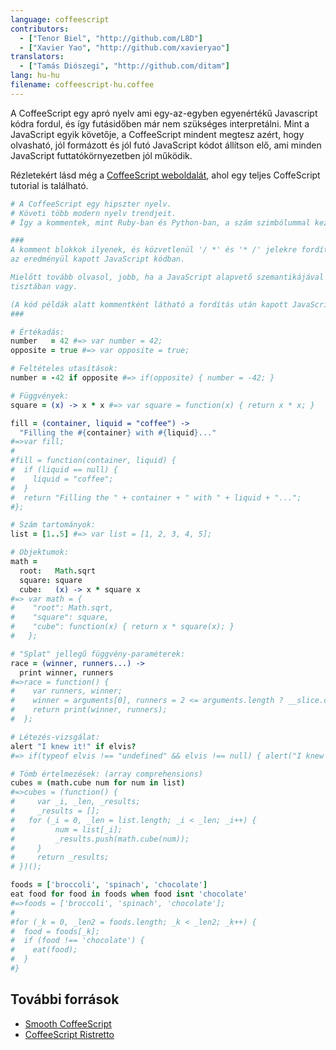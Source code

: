 ```yaml
---
language: coffeescript
contributors:
  - ["Tenor Biel", "http://github.com/L8D"]
  - ["Xavier Yao", "http://github.com/xavieryao"]
translators:
  - ["Tamás Diószegi", "http://github.com/ditam"]
lang: hu-hu
filename: coffeescript-hu.coffee
---
```


A CoffeeScript egy apró nyelv ami egy-az-egyben egyenértékű Javascript kódra fordul, és így futásidőben már nem szükséges interpretálni.
Mint a JavaScript egyik követője, a CoffeeScript mindent megtesz azért, hogy olvasható, jól formázott és jól futó JavaScript kódot állítson elő, ami minden JavaScript futtatókörnyezetben jól működik.

Rézletekért lásd még a [CoffeeScript weboldalát](http://coffeescript.org/), ahol egy teljes CoffeScript tutorial is található.

```coffeescript
# A CoffeeScript egy hipszter nyelv.
# Követi több modern nyelv trendjeit.
# Így a kommentek, mint Ruby-ban és Python-ban, a szám szimbólummal kezdődnek.

###
A komment blokkok ilyenek, és közvetlenül '/ *' és '* /' jelekre fordítódnak
az eredményül kapott JavaScript kódban.

Mielőtt tovább olvasol, jobb, ha a JavaScript alapvető szemantikájával
tisztában vagy.

(A kód példák alatt kommentként látható a fordítás után kapott JavaScript kód.)
###

# Értékadás:
number   = 42 #=> var number = 42;
opposite = true #=> var opposite = true;

# Feltételes utasítások:
number = -42 if opposite #=> if(opposite) { number = -42; }

# Függvények:
square = (x) -> x * x #=> var square = function(x) { return x * x; }

fill = (container, liquid = "coffee") ->
  "Filling the #{container} with #{liquid}..."
#=>var fill;
#
#fill = function(container, liquid) {
#  if (liquid == null) {
#    liquid = "coffee";
#  }
#  return "Filling the " + container + " with " + liquid + "...";
#};

# Szám tartományok:
list = [1..5] #=> var list = [1, 2, 3, 4, 5];

# Objektumok:
math =
  root:   Math.sqrt
  square: square
  cube:   (x) -> x * square x
#=> var math = {
#    "root": Math.sqrt,
#    "square": square,
#    "cube": function(x) { return x * square(x); }
#   };

# "Splat" jellegű függvény-paraméterek:
race = (winner, runners...) ->
  print winner, runners
#=>race = function() {
#    var runners, winner;
#    winner = arguments[0], runners = 2 <= arguments.length ? __slice.call(arguments, 1) : [];
#    return print(winner, runners);
#  };

# Létezés-vizsgálat:
alert "I knew it!" if elvis?
#=> if(typeof elvis !== "undefined" && elvis !== null) { alert("I knew it!"); }

# Tömb értelmezések: (array comprehensions)
cubes = (math.cube num for num in list)
#=>cubes = (function() {
#	  var _i, _len, _results;
#	  _results = [];
# 	for (_i = 0, _len = list.length; _i < _len; _i++) {
#		  num = list[_i];
#		  _results.push(math.cube(num));
#	  }
#	  return _results;
# })();

foods = ['broccoli', 'spinach', 'chocolate']
eat food for food in foods when food isnt 'chocolate'
#=>foods = ['broccoli', 'spinach', 'chocolate'];
#
#for (_k = 0, _len2 = foods.length; _k < _len2; _k++) {
#  food = foods[_k];
#  if (food !== 'chocolate') {
#    eat(food);
#  }
#}
```

## További források

- [Smooth CoffeeScript](http://autotelicum.github.io/Smooth-CoffeeScript/)
- [CoffeeScript Ristretto](https://leanpub.com/coffeescript-ristretto/read)
